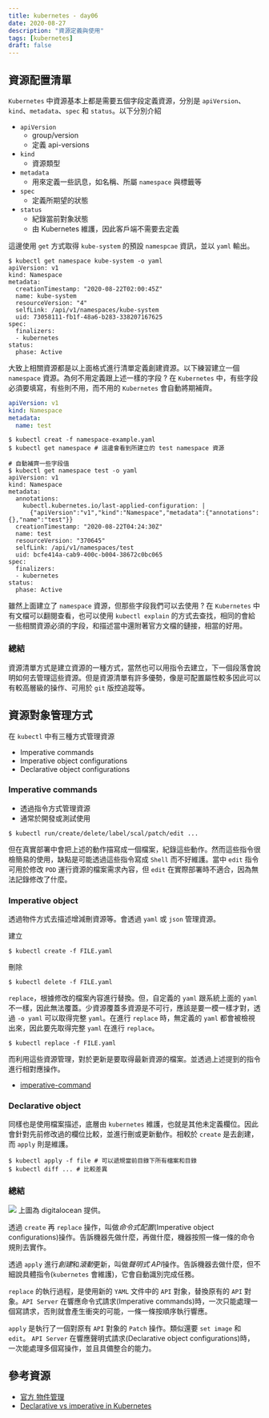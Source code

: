 ```yaml
---
title: kubernetes - day06
date: 2020-08-27
description: "資源定義與使用"
tags: [kubernetes]
draft: false
---
```


## 資源配置清單

`Kubernetes` 中資源基本上都是需要五個字段定義資源，分別是 `apiVersion`、`kind`、`metadata`、`spec` 和 `status`。以下分別介紹

- `apiVersion`
    - group/version
    - 定義 api-versions
- `kind`
    - 資源類型
- `metadata` 
    - 用來定義一些訊息，如名稱、所屬 `namespace` 與標籤等
- `spec`
    - 定義所期望的狀態
-  `status`
    - 紀錄當前對象狀態
    - 由 Kubernetes 維護，因此客戶端不需要去定義


這邊使用 `get` 方式取得 `kube-system` 的預設 `namespcae` 資訊，並以 `yaml` 輸出。

```shell
$ kubectl get namespace kube-system -o yaml
apiVersion: v1
kind: Namespace
metadata:
  creationTimestamp: "2020-08-22T02:00:45Z"
  name: kube-system
  resourceVersion: "4"
  selfLink: /api/v1/namespaces/kube-system
  uid: 73058111-fb1f-48a6-b283-338207167625
spec:
  finalizers:
  - kubernetes
status:
  phase: Active
```

大致上相關資源都是以上面格式進行清單定義創建資源。以下練習建立一個 `namespace` 資源。為何不用定義跟上述一樣的字段 ? 在 `Kubernetes` 中，有些字段必須要填寫，有些則不用，而不用的 `Kubernetes` 會自動將期補齊。

```yaml
apiVersion: v1
kind: Namespace
metadata:
  name: test
```

```shell
$ kubectl creat -f namespace-example.yaml
$ kubectl get namespace # 這邊會看到所建立的 test namespace 資源
```

```shell
# 自動補齊一些字段值
$ kubectl get namespace test -o yaml
apiVersion: v1
kind: Namespace
metadata:
  annotations:
    kubectl.kubernetes.io/last-applied-configuration: |
      {"apiVersion":"v1","kind":"Namespace","metadata":{"annotations":{},"name":"test"}}
  creationTimestamp: "2020-08-22T04:24:30Z"
  name: test
  resourceVersion: "370645"
  selfLink: /api/v1/namespaces/test
  uid: bcfe414a-cab9-400c-b004-38672c0bc065
spec:
  finalizers:
  - kubernetes
status:
  phase: Active
```

雖然上面建立了 `namespace` 資源，但那些字段我們可以去使用 ? 在 `Kubernetes` 中有文檔可以翻閱查看，也可以使用 `kubectl explain` 的方式去查找，相同的會給一些相關資源必須的字段，和描述當中還附著官方文檔的鏈接，相當的好用。

### 總結

資源清單方式是建立資源的一種方式，當然也可以用指令去建立，下一個段落會說明如何去管理這些資源。但是資源清單有許多優勢，像是可配置屬性較多因此可以有較高層級的操作、可用於 `git` 版控追蹤等。

## 資源對象管理方式

在 `kubectl` 中有三種方式管理資源
- Imperative commands
- Imperative object configurations
- Declarative object configurations


### Imperative commands

- 透過指令方式管理資源
- 通常於開發或測試使用

```shell=
$ kubectl run/create/delete/label/scal/patch/edit ...
```

但在真實部署中會把上述的動作描寫成一個檔案，紀錄這些動作。然而這些指令很檢簡易的使用，缺點是可能透過這些指令寫成 `Shell` 而不好維護。當中 `edit` 指令可用於修改 `POD` 運行資源的檔案需求內容，但 `edit` 在實際部署時不適合，因為無法記錄修改了什麼。


### Imperative object

透過物件方式去描述增減刪資源等。會透過 `yaml` 或 `json` 管理資源。

建立

```shell=
$ kubectl create -f FILE.yaml
```

刪除

```shell=
$ kubectl delete -f FILE.yaml
```

`replace`，根據修改的檔案內容進行替換。但，自定義的 `yaml` 跟系統上面的 `yaml` 不一樣，因此無法覆蓋。少資源覆蓋多資源是不可行，應該是要一模一樣才對，透過 `-o yaml` 可以取得完整 `yaml`。在進行 `replace` 時，無定義的 `yaml` 都會被檢視出來，因此要先取得完整 `yaml` 在進行 `replace`。

```shell=
$ kubectl replace -f FILE.yaml
```

而利用這些資源管理，對於更新是要取得最新資源的檔案。並透過上述提到的指令進行相對應操作。


- [imperative-command](https://kubernetes.io/docs/tasks/manage-kubernetes-objects/imperative-command/)



### Declarative object

同樣也是使用檔案描述，底層由 `kubernetes` 維護，也就是其他未定義欄位。因此會針對先前修改過的欄位比較，並進行刪或更新動作。相較於 `create` 是去創建，而 `apply` 則是維護。

```shell=
$ kubectl apply -f file # 可以遞規當前目錄下所有檔案和目錄
$ kubectl diff ... # 比較差異
```


### 總結

![](http://assets.digitalocean.com/articles/comics/imperative-declarative-k8s.jpg)
上圖為 digitalocean 提供。

透過 `create` 再 `replace` 操作，叫做*命令式配置*(Imperative object configurations)操作。告訴機器先做什麼，再做什麼，機器按照一條一條的命令規則去實作。

透過 `apply` 進行*創建*和*滾動*更新，叫做*聲明式 API*操作。告訴機器去做什麼，但不細說具體指令(`kubernetes` 會維護)，它會自動識別完成任務。

`replace` 的執行過程，是使用新的 `YAML` 文件中的 `API` 對象，替換原有的 `API` 對象。`API Server` 在響應命令式請求(Imperative commands)時，一次只能處理一個寫請求，否則就會產生衝突的可能，一條一條按順序執行響應。

`apply` 是執行了一個對原有 `API` 對象的 `Patch` 操作。類似還要 `set image` 和 `edit`。 `API Server` 在響應聲明式請求(Declarative object configurations)時，一次能處理多個寫操作，並且具備整合的能力。

## 參考資源
- [官方 物件管理](https://kubernetes.io/docs/concepts/overview/working-with-objects/object-management/)
- [Declarative vs imperative in Kubernetes](https://containers.goffinet.org/k8s/declarative.html)
